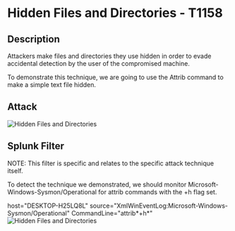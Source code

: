 
# Hidden Files and Directories - T1158

## Description

Attackers make files and directories they use hidden in order to evade accidental detection by the user of the compromised machine.

To demonstrate this technique, we are going to use the Attrib command to make a simple text file hidden.

## Attack

![Hidden Files and Directories](https://user-images.githubusercontent.com/36422282/55605827-434ca580-5744-11e9-9764-f76fb3ccf1e9.PNG)

## Splunk Filter

NOTE: This filter is specific and relates to the specific attack technique itself.

To detect the technique we demonstrated, we should monitor Microsoft-Windows-Sysmon/Operational for attrib commands with the +h flag set.

host="DESKTOP-H25LQ8L" source="XmlWinEventLog:Microsoft-Windows-Sysmon/Operational" CommandLine="attrib*+h*"
![Hidden Files and Directories](https://user-images.githubusercontent.com/36422282/55605835-4f386780-5744-11e9-8f06-97292b3fdcc8.png)
